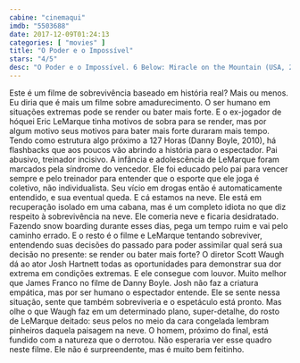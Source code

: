 ```yaml
---
cabine: "cinemaqui"
imdb: "5503688"
date: 2017-12-09T01:24:13
categories: [ "movies" ]
title: "O Poder e o Impossível"
stars: "4/5"
desc: "O Poder e o Impossível. 6 Below: Miracle on the Mountain (USA, 2017). Dirigido por Scott Waugh. Escrito por Madison Turner, Eric LeMarque, Davin Seay. Com Josh Hartnett (Eric LeMarque), Mira Sorvino (Susan LeMarque), Sarah Dumont (Sarah), Kale Culley (Young Eric LeMarque), Jason Cottle (David LeMarque), Austin R. Grant (Corey), Nathan Stevens (Seth), Marty McSorely (Boston Bruins Coach), Sean Pilz (Jake)."
---
```

Este é um filme de sobrevivência baseado em história real? Mais ou menos. Eu diria que é mais um filme sobre amadurecimento. O ser humano em situações extremas pode se render ou bater mais forte. E o ex-jogador de hóquei Eric LeMarque tinha motivos de sobra para se render, mas por algum motivo seus motivos para bater mais forte duraram mais tempo. Tendo como estrutura algo próximo a 127 Horas (Danny Boyle, 2010), há flashbacks que aos poucos vão abrindo a história para o espectador. Pai abusivo, treinador incisivo. A infância e adolescência de LeMarque foram marcados pela síndrome do vencedor. Ele foi educado pelo pai para vencer sempre e pelo treinador para entender que o esporte que ele joga é coletivo, não individualista. Seu vício em drogas então é automaticamente entendido, e sua eventual queda. E cá estamos na neve. Ele está em recuperação isolado em uma cabana, mas é um completo idiota no que diz respeito à sobrevivência na neve. Ele comeria neve e ficaria desidratado. Fazendo snow boarding durante esses dias, pega um tempo ruim e vai pelo caminho errado. E o resto é o filme e LeMarque tentando sobreviver, entendendo suas decisões do passado para poder assimilar qual será sua decisão no presente: se render ou bater mais forte? O diretor Scott Waugh dá ao ator Josh Hartnett todas as oportunidades para demonstrar sua dor extrema em condições extremas. E ele consegue com louvor. Muito melhor que James Franco no filme de Danny Boyle. Josh não faz a criatura empática, mas por ser humano o espectador entende. Ele se sente nessa situação, sente que também sobreviveria e o espetáculo está pronto. Mas olhe o que Waugh faz em um determinado plano, super-detalhe, do rosto de LeMarque deitado: seus pelos no meio da cara congelada lembram pinheiros daquela paisagem na neve. O homem, próximo do final, está fundido com a natureza que o derrotou. Não esperaria ver esse quadro neste filme. Ele não é surpreendente, mas é muito bem feitinho.
